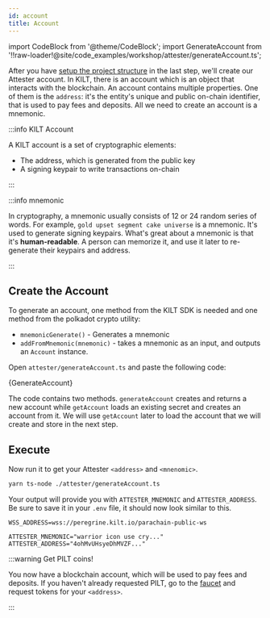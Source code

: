 ```yaml
---
id: account
title: Account
---
```


import CodeBlock from '@theme/CodeBlock';
import GenerateAccount from '!!raw-loader!@site/code_examples/workshop/attester/generateAccount.ts';

After you have [setup the project structure](./) in the last step, we'll create our <span className="label-role attester">Attester</span> account.
In KILT, there is an account which is an object that interacts with the blockchain.
An account contains multiple properties.
One of them is the `address`: it's the entity's unique and public on-chain identifier, that is used to pay fees and deposits.
All we need to create an account is a mnemonic.

:::info KILT Account

A KILT account is a set of cryptographic elements:

- The address, which is generated from the public key
- A signing keypair to write transactions on-chain

:::

:::info mnemonic

In cryptography, a mnemonic usually consists of 12 or 24 random series of words.
For example, `gold upset segment cake universe` is a mnemonic.
It's used to generate signing keypairs.
What's great about a mnemonic is that it's **human-readable**.
A person can memorize it, and use it later to re-generate their keypairs and address.

:::

## Create the Account

To generate an account, one method from the KILT SDK is needed and one method from the polkadot crypto utility:

- `mnemonicGenerate()` - Generates a mnemonic
- `addFromMnemonic(mnemonic)` - takes a mnemonic as an input, and outputs an `Account` instance.

Open `attester/generateAccount.ts` and paste the following code:

<CodeBlock className="language-ts" title="attester/generateAccount.ts">
  {GenerateAccount}
</CodeBlock>

The code contains two methods.
`generateAccount` creates and returns a new account while `getAccount` loads an existing secret and creates an account from it.
We will use `getAccount` later to load the account that we will create and store in the next step.

## Execute

Now run it to get your <span className="label-role attester">Attester</span> `<address>` and `<mnenomic>`.

```bash
yarn ts-node ./attester/generateAccount.ts
```

Your output will provide you with `ATTESTER_MNEMONIC` and `ATTESTER_ADDRESS`.
Be sure to save it in your `.env` file, it should now look similar to this.

```env title=".env"
WSS_ADDRESS=wss://peregrine.kilt.io/parachain-public-ws

ATTESTER_MNEMONIC="warrior icon use cry..."
ATTESTER_ADDRESS="4ohMvUHsyeDhMVZF..."
```

:::warning Get PILT coins!

You now have a blockchain account, which will be used to pay fees and deposits.
If you haven't already requested PILT, go to the [faucet](https://faucet.peregrine.kilt.io) and request tokens for your `<address>`.

:::
